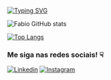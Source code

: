 [![Typing SVG](https://readme-typing-svg.demolab.com?font=Fira+Code&size=50&duration=2000&pause=1000&center=true&vCenter=true&width=1000&height=100&lines=Seja+Bem-Vindo!+;Full+Stack+Developer)](https://git.io/typing-svg)

![Fabio GitHub stats](https://github-readme-stats.vercel.app/api?username=araujofa&show_icons=true&theme=transparent)

[![Top Langs](https://github-readme-stats.vercel.app/api/top-langs/?username=araujofa&layout=donut)](https://github.com/araujofa/github-readme-stats)

### Me siga nas redes sociais! ☟
[![Linkedin](https://img.shields.io/badge/LinkedIn-0077B5?style=for-the-badge&logo=linkedin&logoColor=white)](https://www.linkedin.com/in/fabio-araujo-silva-084758190/)
[![Instagram](https://img.shields.io/badge/Instagram-E4405F?style=for-the-badge&logo=instagram&logoColor=white)](https://www.instagram.com/araujoofa)
